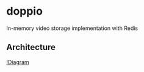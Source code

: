 # doppio
In-memory video storage implementation with Redis

## Architecture
[!Diagram](diagram.png)


